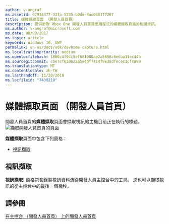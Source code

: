```yaml
---
author: v-angraf
ms.assetid: 67934477-337a-5235-b0de-8ac038177267
title: 媒體擷取頁面 （開發人員首頁）
description: 提供針對 Xbox One 開發人員首頁應用程式的媒體擷取頁面的相關資訊。
ms.author: v-angraf@microsoft.com
ms.date: 08/09/2017
ms.topic: article
keywords: Windows 10, UWP
permalink: en-us/docs/xdk/devhome-capture.html
ms.localizationpriority: medium
ms.openlocfilehash: 1866c4f94c5ef681080ae2a5658c6edba11ec44b
ms.sourcegitcommit: cbe7cf620622a5e4df7414f9e38dfecec1cfca99
ms.translationtype: MT
ms.contentlocale: zh-TW
ms.lasthandoff: 11/20/2018
ms.locfileid: "7430219"
---
```

# <a name="media-capture-page-dev-home"></a>媒體擷取頁面 （開發人員首頁）
   
  
開發人員首頁的**媒體擷取**頁面會擷取視訊的主機目前正在執行的標題。   
 ![擷取開發人員首頁的頁面](images/devhome_capture.png)   
  
**媒體擷取**頁面中包含下列窗格：   
 
   *  [視訊擷取](#ID4EHB)  

 
<a id="ID4EHB"></a>

   

## <a name="video-capture"></a>視訊擷取  
   
  
**視訊擷取**\] 窗格包含錄製視訊資料流從開發人員主控台中的工具。 您也可以擷取視訊的從主控台中的最後一個幾秒。   
  
<a id="ID4ERB"></a>

   

## <a name="see-also"></a>請參閱  
 [在主控台 （開發人員首頁） 上的開發人員首頁](dev-home.md)

  